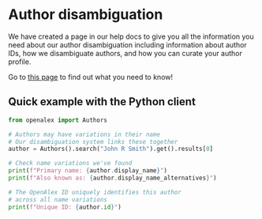 # Author disambiguation

We have created a page in our help docs to give you all the information you need about our author disambiguation including information about author IDs, how we disambiguate authors, and how you can curate your author profile.

Go to [this page](https://help.openalex.org/hc/en-us/articles/24347048891543-Author-disambiguation) to find out what you need to know!

## Quick example with the Python client

```python
from openalex import Authors

# Authors may have variations in their name
# Our disambiguation system links these together
author = Authors().search("John R Smith").get().results[0]

# Check name variations we've found
print(f"Primary name: {author.display_name}")
print(f"Also known as: {author.display_name_alternatives}")

# The OpenAlex ID uniquely identifies this author
# across all name variations
print(f"Unique ID: {author.id}")
```
